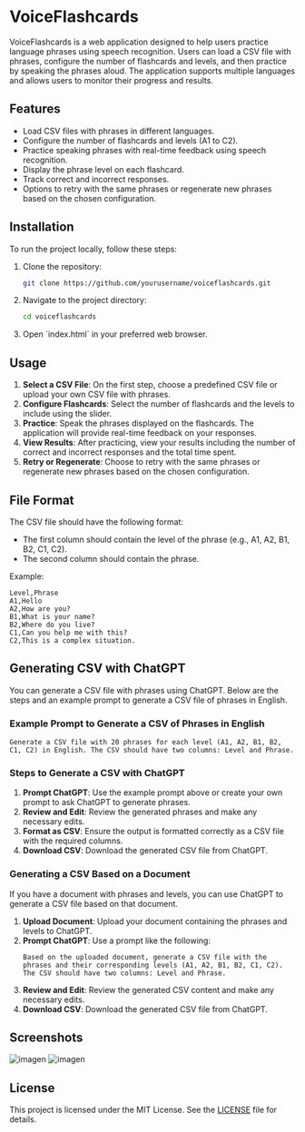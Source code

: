 
# VoiceFlashcards

VoiceFlashcards is a web application designed to help users practice language phrases using speech recognition. Users can load a CSV file with phrases, configure the number of flashcards and levels, and then practice by speaking the phrases aloud. The application supports multiple languages and allows users to monitor their progress and results.

## Features

- Load CSV files with phrases in different languages.
- Configure the number of flashcards and levels (A1 to C2).
- Practice speaking phrases with real-time feedback using speech recognition.
- Display the phrase level on each flashcard.
- Track correct and incorrect responses.
- Options to retry with the same phrases or regenerate new phrases based on the chosen configuration.

## Installation

To run the project locally, follow these steps:

1. Clone the repository:
   ```sh
   git clone https://github.com/yourusername/voiceflashcards.git
   ```
2. Navigate to the project directory:
   ```sh
   cd voiceflashcards
   ```
3. Open \`index.html\` in your preferred web browser.

## Usage

1. **Select a CSV File**: On the first step, choose a predefined CSV file or upload your own CSV file with phrases.
2. **Configure Flashcards**: Select the number of flashcards and the levels to include using the slider.
3. **Practice**: Speak the phrases displayed on the flashcards. The application will provide real-time feedback on your responses.
4. **View Results**: After practicing, view your results including the number of correct and incorrect responses and the total time spent.
5. **Retry or Regenerate**: Choose to retry with the same phrases or regenerate new phrases based on the chosen configuration.

## File Format

The CSV file should have the following format:
- The first column should contain the level of the phrase (e.g., A1, A2, B1, B2, C1, C2).
- The second column should contain the phrase.

Example:
```csv
Level,Phrase
A1,Hello
A2,How are you?
B1,What is your name?
B2,Where do you live?
C1,Can you help me with this?
C2,This is a complex situation.
```

## Generating CSV with ChatGPT

You can generate a CSV file with phrases using ChatGPT. Below are the steps and an example prompt to generate a CSV file of phrases in English.

### Example Prompt to Generate a CSV of Phrases in English

```
Generate a CSV file with 20 phrases for each level (A1, A2, B1, B2, C1, C2) in English. The CSV should have two columns: Level and Phrase.
```

### Steps to Generate a CSV with ChatGPT

1. **Prompt ChatGPT**: Use the example prompt above or create your own prompt to ask ChatGPT to generate phrases.
2. **Review and Edit**: Review the generated phrases and make any necessary edits.
3. **Format as CSV**: Ensure the output is formatted correctly as a CSV file with the required columns.
4. **Download CSV**: Download the generated CSV file from ChatGPT.

### Generating a CSV Based on a Document

If you have a document with phrases and levels, you can use ChatGPT to generate a CSV file based on that document.

1. **Upload Document**: Upload your document containing the phrases and levels to ChatGPT.
2. **Prompt ChatGPT**: Use a prompt like the following:
   ```
   Based on the uploaded document, generate a CSV file with the phrases and their corresponding levels (A1, A2, B1, B2, C1, C2). The CSV should have two columns: Level and Phrase.
   ```
3. **Review and Edit**: Review the generated CSV content and make any necessary edits.
4. **Download CSV**: Download the generated CSV file from ChatGPT.

## Screenshots

![imagen](https://github.com/dcervantes/VoiceFlashcards/assets/3668610/1bdceb8c-92fd-4e14-bef7-86aa2b10e17f)
![imagen](https://github.com/dcervantes/VoiceFlashcards/assets/3668610/ac87e634-0e19-4658-a6a8-f507ebeecb14)


## License

This project is licensed under the MIT License. See the [LICENSE](LICENSE) file for details.
